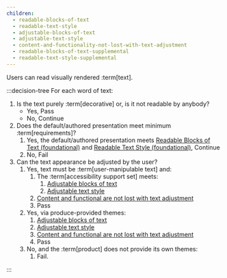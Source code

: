 ```yaml
---
children:
  - readable-blocks-of-text
  - readable-text-style
  - adjustable-blocks-of-text
  - adjustable-text-style
  - content-and-functionality-not-lost-with-text-adjustment
  - readable-blocks-of-text-supplemental
  - readable-text-style-supplemental
---
```


Users can read visually rendered :term[text].

:::decision-tree
For each word of text:
1. Is the text purely :term[decorative] or, is it not readable by anybody?
   - Yes, Pass
   - No, Continue
2. Does the default/authored presentation meet minimum :term[requirements]?
    1. Yes, the default/authored presentation meets <a href="#readable-blocks-of-text">Readable Blocks of Text (foundational)</a> and <a href="readable-text-style">Readable Text Style (foundational)</a>, Continue
    2. No, Fail
3. Can the text appearance be adjusted by the user?
    1. Yes, text must be :term[user-manipulable text] and:
        1. The :term[accessibility support set] meets:
            1. <a href="#adjustable-blocks-of-text">Adjustable blocks of text</a>
            2. <a href="#adjustable-text-style">Adjustable text style</a>
        2. <a href="#content-and-functionality-not-lost-with-text-adjustment">Content and functional are not lost with text adjustment</a>
        3. Pass
    2. Yes, via produce-provided themes:
        1. <a href="#adjustable-blocks-of-text">Adjustable blocks of text</a>
        2. <a href="#adjustable-text-style">Adjustable text style</a>
        3. <a href="#content-and-functionality-not-lost-with-text-adjustment">Content and functional are not lost with text adjustment</a>
        4. Pass
    3. No, and the :term[product] does not provide its own themes:
        1. Fail.

:::